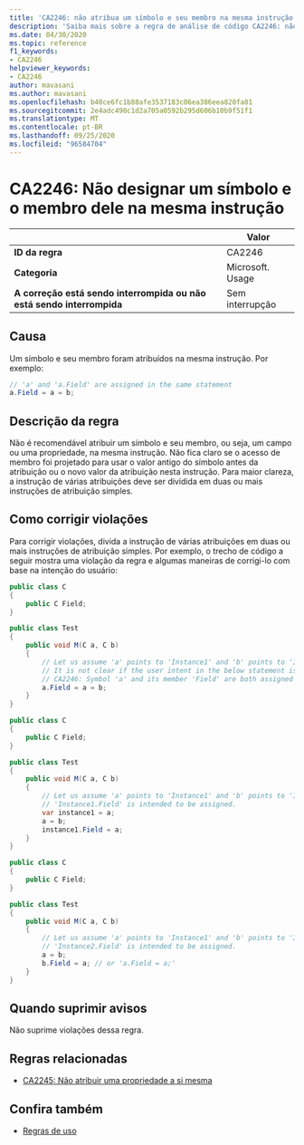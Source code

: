```yaml
---
title: 'CA2246: não atribua um símbolo e seu membro na mesma instrução (análise de código)'
description: 'Saiba mais sobre a regra de análise de código CA2246: não atribua um símbolo e seu membro na mesma instrução'
ms.date: 04/30/2020
ms.topic: reference
f1_keywords:
- CA2246
helpviewer_keywords:
- CA2246
author: mavasani
ms.author: mavasani
ms.openlocfilehash: b40ce6fc1b88afe3537183c06ea386eea820fa01
ms.sourcegitcommit: 2e4adc490c1d2a705a0592b295d606b10b9f51f1
ms.translationtype: MT
ms.contentlocale: pt-BR
ms.lasthandoff: 09/25/2020
ms.locfileid: "96584704"
---
```

# <a name="ca2246-do-not-assign-a-symbol-and-its-member-in-the-same-statement"></a>CA2246: Não designar um símbolo e o membro dele na mesma instrução

| | Valor |
|-|-|
| **ID da regra** |CA2246|
| **Categoria** |Microsoft. Usage|
| **A correção está sendo interrompida ou não está sendo interrompida** |Sem interrupção|

## <a name="cause"></a>Causa

Um símbolo e seu membro foram atribuídos na mesma instrução. Por exemplo:

```csharp
// 'a' and 'a.Field' are assigned in the same statement
a.Field = a = b;
```

## <a name="rule-description"></a>Descrição da regra

Não é recomendável atribuir um símbolo e seu membro, ou seja, um campo ou uma propriedade, na mesma instrução. Não fica claro se o acesso de membro foi projetado para usar o valor antigo do símbolo antes da atribuição ou o novo valor da atribuição nesta instrução. Para maior clareza, a instrução de várias atribuições deve ser dividida em duas ou mais instruções de atribuição simples.

## <a name="how-to-fix-violations"></a>Como corrigir violações

Para corrigir violações, divida a instrução de várias atribuições em duas ou mais instruções de atribuição simples. Por exemplo, o trecho de código a seguir mostra uma violação da regra e algumas maneiras de corrigi-lo com base na intenção do usuário:

```csharp
public class C
{
    public C Field;
}

public class Test
{
    public void M(C a, C b)
    {
        // Let us assume 'a' points to 'Instance1' and 'b' points to 'Instance2' at the start of the method.
        // It is not clear if the user intent in the below statement is to assign to 'Instance1.Field' or 'Instance2.Field'.
        // CA2246: Symbol 'a' and its member 'Field' are both assigned in the same statement. You are at risk of assigning the member of an unintended object.
        a.Field = a = b;
    }
}
```

```csharp
public class C
{
    public C Field;
}

public class Test
{
    public void M(C a, C b)
    {
        // Let us assume 'a' points to 'Instance1' and 'b' points to 'Instance2' at the start of the method.
        // 'Instance1.Field' is intended to be assigned.
        var instance1 = a;
        a = b;
        instance1.Field = a;
    }
}
```

```csharp
public class C
{
    public C Field;
}

public class Test
{
    public void M(C a, C b)
    {
        // Let us assume 'a' points to 'Instance1' and 'b' points to 'Instance2' at the start of the method.
        // 'Instance2.Field' is intended to be assigned.
        a = b;
        b.Field = a; // or 'a.Field = a;'
    }
}
```

## <a name="when-to-suppress-warnings"></a>Quando suprimir avisos

Não suprime violações dessa regra.

## <a name="related-rules"></a>Regras relacionadas

- [CA2245: Não atribuir uma propriedade a si mesma](ca2245.md)

## <a name="see-also"></a>Confira também

- [Regras de uso](usage-warnings.md)
